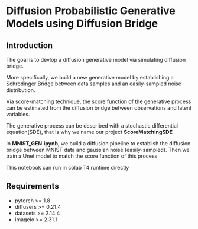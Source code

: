# Diffusion Probabilistic Generative Models using Diffusion Bridge
## Introduction
The goal is to devlop a diffusion generative model via simulating diffusion bridge.

More specifically, we build a new generative model by establishing a Schrodinger Bridge between data samples and an easily-sampled noise distribution.

Via score-matching technique, the score function of the generative process can be estimated from the diffusion bridge between observations and latent variables.

The generative process can be described with a stochastic differential equation(SDE), that is why we name our project __ScoreMatchingSDE__

In __MNIST_GEN.ipynb__, we build a diffusion pipeline to establish the diffusion bridge between MNIST data and gaussian noise (easily-sampled). Then we train a Unet model to match the score function of this process

This notebook can run in colab T4 runtime directly

## Requirements
* pytorch >= 1.8
* diffusers >= 0.21.4
* datasets >= 2.14.4
* imageio >= 2.31.1
